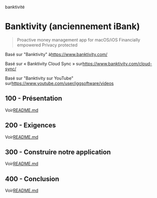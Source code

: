 banktivité

# Banktivity (anciennement iBank)

> Proactive money management app for macOS/iOS
> Financially empowered
> Privacy protected

Basé sur "Banktivity" à<https://www.banktivity.com/>

Basé sur « Banktivity Cloud Sync » sur<https://www.banktivity.com/cloud-sync/>

Basé sur "Banktivity sur YouTube" sur<https://www.youtube.com/user/iggsoftware/videos>

## 100 - Présentation

Voir[README.md](./100/README.md)

## 200 - Exigences

Voir[README.md](./200/README.md)

## 300 - Construire notre application

Voir[README.md](./300/README.md)

## 400 - Conclusion

Voir[README.md](./400/README.md)
